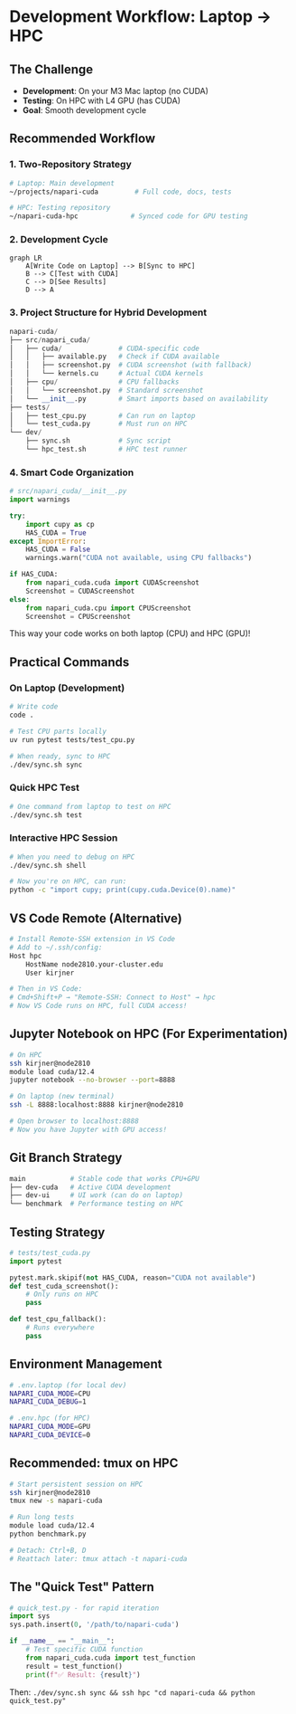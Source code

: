 # Development Workflow: Laptop → HPC

## The Challenge
- **Development**: On your M3 Mac laptop (no CUDA)
- **Testing**: On HPC with L4 GPU (has CUDA)
- **Goal**: Smooth development cycle

## Recommended Workflow

### 1. Two-Repository Strategy
```bash
# Laptop: Main development
~/projects/napari-cuda         # Full code, docs, tests

# HPC: Testing repository  
~/napari-cuda-hpc             # Synced code for GPU testing
```

### 2. Development Cycle

```mermaid
graph LR
    A[Write Code on Laptop] --> B[Sync to HPC]
    B --> C[Test with CUDA]
    C --> D[See Results]
    D --> A
```

### 3. Project Structure for Hybrid Development

```python
napari-cuda/
├── src/napari_cuda/
│   ├── cuda/              # CUDA-specific code
│   │   ├── available.py   # Check if CUDA available
│   │   ├── screenshot.py  # CUDA screenshot (with fallback)
│   │   └── kernels.cu     # Actual CUDA kernels
│   ├── cpu/               # CPU fallbacks
│   │   └── screenshot.py  # Standard screenshot
│   └── __init__.py        # Smart imports based on availability
├── tests/
│   ├── test_cpu.py        # Can run on laptop
│   └── test_cuda.py       # Must run on HPC
└── dev/
    ├── sync.sh            # Sync script
    └── hpc_test.sh        # HPC test runner
```

### 4. Smart Code Organization

```python
# src/napari_cuda/__init__.py
import warnings

try:
    import cupy as cp
    HAS_CUDA = True
except ImportError:
    HAS_CUDA = False
    warnings.warn("CUDA not available, using CPU fallbacks")

if HAS_CUDA:
    from napari_cuda.cuda import CUDAScreenshot
    Screenshot = CUDAScreenshot
else:
    from napari_cuda.cpu import CPUScreenshot
    Screenshot = CPUScreenshot
```

This way your code works on both laptop (CPU) and HPC (GPU)!

## Practical Commands

### On Laptop (Development)
```bash
# Write code
code .

# Test CPU parts locally
uv run pytest tests/test_cpu.py

# When ready, sync to HPC
./dev/sync.sh sync
```

### Quick HPC Test
```bash
# One command from laptop to test on HPC
./dev/sync.sh test
```

### Interactive HPC Session
```bash
# When you need to debug on HPC
./dev/sync.sh shell

# Now you're on HPC, can run:
python -c "import cupy; print(cupy.cuda.Device(0).name)"
```

## VS Code Remote (Alternative)

```bash
# Install Remote-SSH extension in VS Code
# Add to ~/.ssh/config:
Host hpc
    HostName node2810.your-cluster.edu
    User kirjner

# Then in VS Code:
# Cmd+Shift+P → "Remote-SSH: Connect to Host" → hpc
# Now VS Code runs on HPC, full CUDA access!
```

## Jupyter Notebook on HPC (For Experimentation)

```bash
# On HPC
ssh kirjner@node2810
module load cuda/12.4
jupyter notebook --no-browser --port=8888

# On laptop (new terminal)
ssh -L 8888:localhost:8888 kirjner@node2810

# Open browser to localhost:8888
# Now you have Jupyter with GPU access!
```

## Git Branch Strategy

```bash
main           # Stable code that works CPU+GPU
├── dev-cuda   # Active CUDA development
├── dev-ui     # UI work (can do on laptop)
└── benchmark  # Performance testing on HPC
```

## Testing Strategy

```python
# tests/test_cuda.py
import pytest

pytest.mark.skipif(not HAS_CUDA, reason="CUDA not available")
def test_cuda_screenshot():
    # Only runs on HPC
    pass

def test_cpu_fallback():
    # Runs everywhere
    pass
```

## Environment Management

```bash
# .env.laptop (for local dev)
NAPARI_CUDA_MODE=CPU
NAPARI_CUDA_DEBUG=1

# .env.hpc (for HPC)
NAPARI_CUDA_MODE=GPU
NAPARI_CUDA_DEVICE=0
```

## Recommended: tmux on HPC

```bash
# Start persistent session on HPC
ssh kirjner@node2810
tmux new -s napari-cuda

# Run long tests
module load cuda/12.4
python benchmark.py

# Detach: Ctrl+B, D
# Reattach later: tmux attach -t napari-cuda
```

## The "Quick Test" Pattern

```python
# quick_test.py - for rapid iteration
import sys
sys.path.insert(0, '/path/to/napari-cuda')

if __name__ == "__main__":
    # Test specific CUDA function
    from napari_cuda.cuda import test_function
    result = test_function()
    print(f"✅ Result: {result}")
```

Then: `./dev/sync.sh sync && ssh hpc "cd napari-cuda && python quick_test.py"`